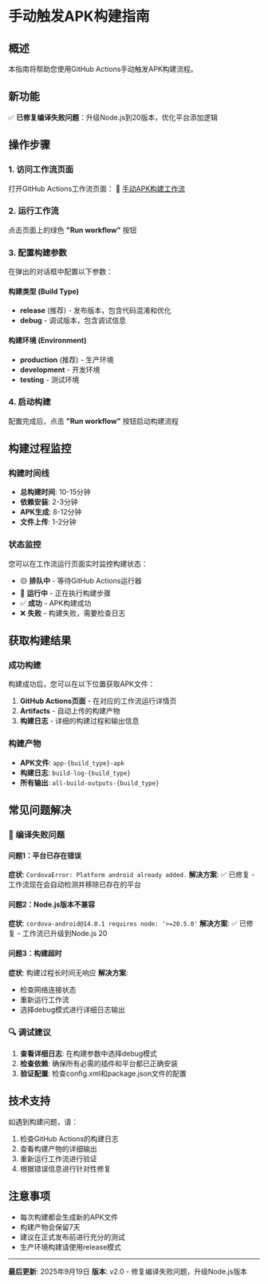 # 手动触发APK构建指南

## 概述
本指南将帮助您使用GitHub Actions手动触发APK构建流程。

## 新功能
✅ **已修复编译失败问题**：升级Node.js到20版本，优化平台添加逻辑

## 操作步骤

### 1. 访问工作流页面
打开GitHub Actions工作流页面：
🔗 [手动APK构建工作流](https://github.com/shen115/MigrantWorkerApp-CloudBuild/actions/workflows/manual-apk-build.yml)

### 2. 运行工作流
点击页面上的绿色 **"Run workflow"** 按钮

### 3. 配置构建参数
在弹出的对话框中配置以下参数：

#### 构建类型 (Build Type)
- **release** (推荐) - 发布版本，包含代码混淆和优化
- **debug** - 调试版本，包含调试信息

#### 构建环境 (Environment)
- **production** (推荐) - 生产环境
- **development** - 开发环境
- **testing** - 测试环境

### 4. 启动构建
配置完成后，点击 **"Run workflow"** 按钮启动构建流程

## 构建过程监控

### 构建时间线
- **总构建时间**: 10-15分钟
- **依赖安装**: 2-3分钟
- **APK生成**: 8-12分钟
- **文件上传**: 1-2分钟

### 状态监控
您可以在工作流运行页面实时监控构建状态：
- 🟡 **排队中** - 等待GitHub Actions运行器
- 🔵 **运行中** - 正在执行构建步骤
- ✅ **成功** - APK构建成功
- ❌ **失败** - 构建失败，需要检查日志

## 获取构建结果

### 成功构建
构建成功后，您可以在以下位置获取APK文件：

1. **GitHub Actions页面** - 在对应的工作流运行详情页
2. **Artifacts** - 自动上传的构建产物
3. **构建日志** - 详细的构建过程和输出信息

### 构建产物
- **APK文件**: `app-{build_type}-apk`
- **构建日志**: `build-log-{build_type}`
- **所有输出**: `all-build-outputs-{build_type}`

## 常见问题解决

### 🔧 编译失败问题

#### 问题1：平台已存在错误
**症状**: `CordovaError: Platform android already added.`
**解决方案**: ✅ 已修复 - 工作流现在会自动检测并移除已存在的平台

#### 问题2：Node.js版本不兼容
**症状**: `cordova-android@14.0.1 requires node: '>=20.5.0'`
**解决方案**: ✅ 已修复 - 工作流已升级到Node.js 20

#### 问题3：构建超时
**症状**: 构建过程长时间无响应
**解决方案**: 
- 检查网络连接状态
- 重新运行工作流
- 选择debug模式进行详细日志输出

### 🔍 调试建议

1. **查看详细日志**: 在构建参数中选择debug模式
2. **检查依赖**: 确保所有必需的插件和平台都已正确安装
3. **验证配置**: 检查config.xml和package.json文件的配置

## 技术支持

如遇到构建问题，请：

1. 检查GitHub Actions的构建日志
2. 查看构建产物的详细输出
3. 重新运行工作流进行验证
4. 根据错误信息进行针对性修复

## 注意事项

- 每次构建都会生成新的APK文件
- 构建产物会保留7天
- 建议在正式发布前进行充分的测试
- 生产环境构建请使用release模式

---

**最后更新**: 2025年9月19日
**版本**: v2.0 - 修复编译失败问题，升级Node.js版本